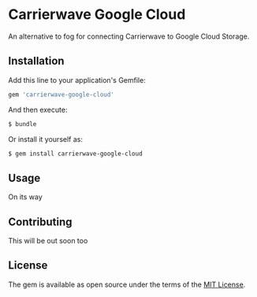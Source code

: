 # Carrierwave Google Cloud
An alternative to fog for connecting Carrierwave to Google Cloud Storage.

## Installation
Add this line to your application's Gemfile:

```ruby
gem 'carrierwave-google-cloud'
```

And then execute:
```bash
$ bundle
```

Or install it yourself as:
```bash
$ gem install carrierwave-google-cloud
```
## Usage
On its way

## Contributing
This will be out soon too

## License
The gem is available as open source under the terms of the [MIT License](http://opensource.org/licenses/MIT).
